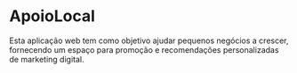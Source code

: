 # ApoioLocal
Esta aplicação web tem como objetivo ajudar pequenos negócios a crescer, fornecendo um espaço para promoção e recomendações personalizadas de marketing digital.
